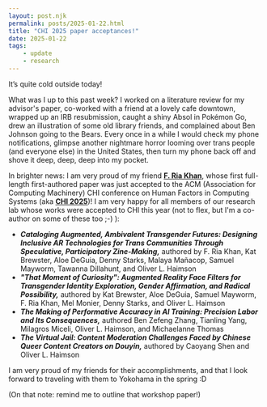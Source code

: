 ```yaml
---
layout: post.njk
permalink: posts/2025-01-22.html
title: "CHI 2025 paper acceptances!"
date: 2025-01-22
tags:
    - update
    - research
---
```

It’s quite cold outside today! 

What was I up to this past week? I worked on a literature review for my advisor's paper, co-worked with a friend at a lovely cafe downtown, wrapped up an IRB resubmission, caught a shiny Absol in Pokémon Go, drew an illustration of some old library friends, and complained about Ben Johnson going to the Bears. Every once in a while I would check my phone notifications, glimpse another nightmare horror looming over trans people (and everyone else) in the United States, then turn my phone back off and shove it deep, deep, deep into my pocket. 

In brighter news: I am very proud of my friend <a href="https://www.iamfriak.com" target="blank"><b>F. Ria Khan</b></a>, whose first full-length first-authored paper was just accepted to the ACM (Association for Computing Machinery) CHI conference on Human Factors in Computing Systems (aka <a href="https://chi2025.acm.org" target="blank"><b>CHI 2025</b></a>)! I am very happy for all members of our research lab whose works were accepted to CHI this year (not to flex, but I'm a co-author on some of these too ;-) ):
 
- ***Cataloging Augmented, Ambivalent Transgender Futures: Designing Inclusive AR Technologies for Trans Communities Through Speculative, Participatory Zine-Making,*** authored by F. Ria Khan, Kat Brewster, Aloe DeGuia, Denny Starks, Malaya Mañacop, Samuel Mayworm, Tawanna Dillahunt, and Oliver L. Haimson  
- ***"That Moment of Curiosity": Augmented Reality Face Filters for Transgender Identity Exploration, Gender Affirmation, and Radical Possibility,*** authored by Kat Brewster, Aloe DeGuia, Samuel Mayworm, F. Ria Khan, Mel Monier, Denny Starks, and Oliver L. Haimson  
- ***The Making of Performative Accuracy in AI Training: Precision Labor and Its Consequences,*** authored Ben Zefeng Zhang, Tianling Yang, Milagros Miceli, Oliver L. Haimson, and Michaelanne Thomas  
- ***The Virtual Jail: Content Moderation Challenges Faced by Chinese Queer Content Creators on Douyin,*** authored by Caoyang Shen and Oliver L. Haimson  

I am very proud of my friends for their accomplishments, and that I look forward to traveling with them to Yokohama in the spring :D 

(On that note: remind me to outline that workshop paper!) 